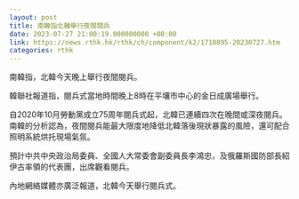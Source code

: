 ```yaml
---
layout: post
title: 南韓指北韓舉行夜間閱兵
date: 2023-07-27 21:00:19.000000000 +08:00
link: https://news.rthk.hk/rthk/ch/component/k2/1710895-20230727.htm
categories: rthk
---
```


南韓指，北韓今天晚上舉行夜間閱兵。

韓聯社報道指，閱兵式當地時間晚上8時在平壤市中心的金日成廣場舉行。

自2020年10月勞動黨成立75周年閱兵式起，北韓已連續四次在晚間或深夜閱兵。南韓的分析認為，夜間閱兵能最大限度地降低北韓落後現狀暴露的風險，還可配合照明系統烘托現場氣氛。

預計中共中央政治局委員、全國人大常委會副委員長李鴻忠，及俄羅斯國防部長紹伊古率領的代表團，出席觀看閱兵。

內地網絡媒體亦廣泛報道，北韓今天舉行閱兵式。
